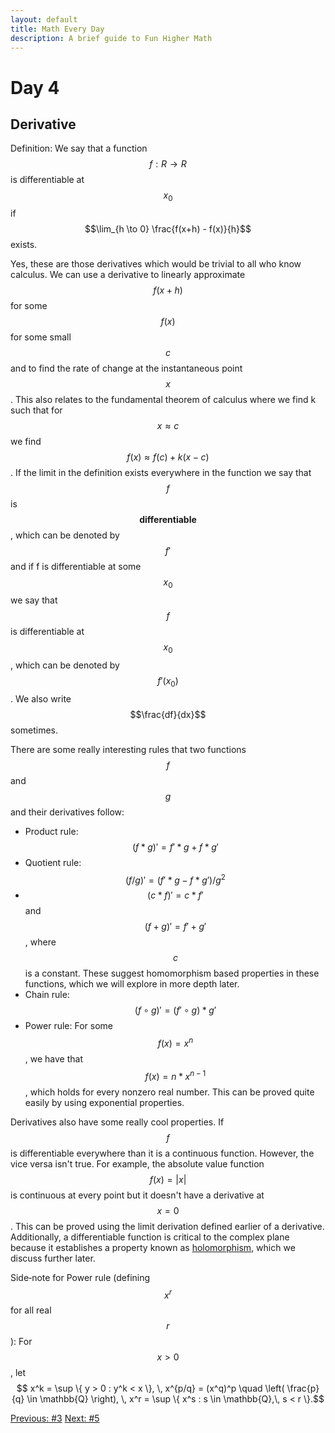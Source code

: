 ```yaml
---
layout: default
title: Math Every Day
description: A brief guide to Fun Higher Math
---
```

# Day 4

## Derivative

Definition: We say that a function $$f: R \longrightarrow R$$ is differentiable at $$x_0$$ if $$\lim_{h \to 0} \frac{f(x+h) - f(x)}{h}$$ exists. 

Yes, these are those derivatives which would be trivial to all who know calculus. We can use a derivative to linearly approximate $$f(x+h)$$ for some $$f(x)$$ for some small $$c$$ and to find the rate of change at the instantaneous point $$x$$. This also relates to the fundamental theorem of calculus where we find k such that for $$x \approx c$$ we find $$ f(x) \approx f(c)+k(x-c)$$. If the limit in the definition exists everywhere in the function we say that $$f$$ is $$\textbf{differentiable}$$, which can be denoted by $$f'$$ and if f is differentiable at some $$x_0$$ we say that $$f$$ is differentiable at $$x_0$$, which can be denoted by $$f'(x_0)$$. We also write $$\frac{df}{dx}$$ sometimes.

There are some really interesting rules that two functions $$f$$ and $$g$$ and their derivatives follow:
- Product rule: $$(f*g)'=f'*g+f*g'$$
- Quotient rule: $$(f/g)'=(f'*g-f*g')/{g^2}$$
- $$(c*f)'=c*f'$$ and $$(f+g)'=f'+g'$$, where $$c$$ is a constant. These suggest homomorphism based properties in these functions, which we will explore in more depth later.
- Chain rule: $$(f \circ g)' = (f' \circ g) * g'$$
- Power rule: For some $$f(x)=x^n$$, we have that $$f(x)=n*x^{n-1}$$, which holds for every nonzero real number. This can be proved quite easily by using exponential properties. 


Derivatives also have some really cool properties. If $$f$$ is differentiable everywhere than it is a continuous function. However, the vice versa isn't true. For example, the absolute value function $$f(x) = \lvert x \rvert$$ is continuous at every point but it doesn't have a derivative at $$x=0$$. This can be proved using the limit derivation defined earlier of a derivative. Additionally, a differentiable function is critical to the complex plane because it establishes a property known as [holomorphism](https://en.wikipedia.org/wiki/Holomorphic_function), which we discuss further later. 

Side‑note for Power rule (defining $$ x^r$$ for all real $$r $$):
For $$ x > 0 $$, let $$ x^k = \sup \{ y > 0 : y^k < x \}, \,  x^{p/q} = (x^q)^p \quad \left( \frac{p}{q} \in \mathbb{Q} \right), \, x^r = \sup \{ x^s : s \in \mathbb{Q},\, s < r \}.$$

<div class="day-nav-wrapper">
  <a href="./day3.html" class="day-nav__link">Previous: #3</a>
  <a href="./day5.html" class="day-nav__link">Next: #5</a>
</div>